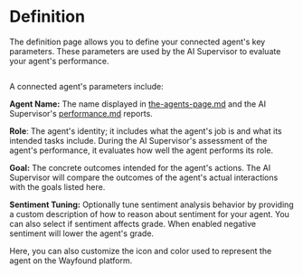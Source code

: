 # Definition

The definition page allows you to define your connected agent's key parameters. These parameters are used by the AI Supervisor to evaluate your agent's performance.

<figure><img src="../.gitbook/assets/Screenshot 2025-03-10 at 11.19.47 AM.png" alt=""><figcaption></figcaption></figure>

A connected agent's parameters include:

**Agent Name:** The name displayed in [the-agents-page.md](the-agents-page.md "mention") and the AI Supervisor's [performance.md](../supervisor/performance.md "mention") reports.

**Role**: The agent's identity; it includes what the agent's job is and what its intended tasks include. During the AI Supervisor's assessment of the agent's performance, it evaluates how well the agent performs its role.

**Goal:** The concrete outcomes intended for the agent's actions. The AI Supervisor will compare the outcomes of the agent's actual interactions with the goals listed here.

**Sentiment Tuning:** Optionally tune sentiment analysis behavior by providing a custom description of how to reason about sentiment for your agent. You can also select if sentiment affects grade. When enabled negative sentiment will lower the agent's grade.

Here, you can also customize the icon and color used to represent the agent on the Wayfound platform.
